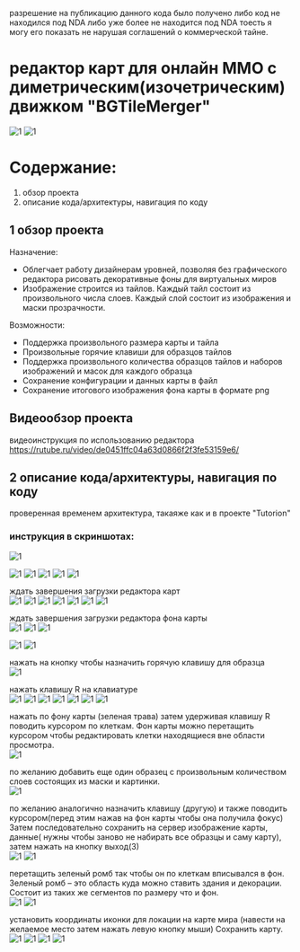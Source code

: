 
разрешение на публикацию данного кода было получено либо код не находился под NDA либо уже более не находится под NDA тоесть я могу его показать не нарушая соглашений о коммерческой тайне.

# редактор карт для онлайн ММО с диметрическим(изочетрическим) движком "BGTileMerger"

![1](https://github.com/s2023alek/website-your-business-helper/blob/cc9dbe4d8a2de313ff59d96e629c4ffbc0d686a4/README/appdesc.PNG)
![1](https://github.com/s2023alek/website-your-business-helper/blob/cc9dbe4d8a2de313ff59d96e629c4ffbc0d686a4/README/t.JPG)

# Содержание:
1. обзор проекта
2. описание кода/архитектуры, навигация по коду

## 1 обзор проекта

Назначение:  
- Облегчает работу дизайнерам уровней, позволяя без графического редактора рисовать декоративные фоны для виртуальных миров
- Изображение строится из тайлов. Каждый тайл состоит из произвольного числа слоев. Каждый слой состоит из изображения и маски прозрачности.

Возможности:  
- Поддержка произвольного размера карты и тайла
- Произвольные горячие клавиши для образцов тайлов
- Поддержка произвольного количества образцов тайлов и наборов изображений и масок для каждого образца
- Сохранение конфигурации и данных карты в файл
- Сохранение итогового изображения фона карты в формате png

## Видеообзор проекта

видеоинструкция по использованию редактора 
https://rutube.ru/video/de0451ffc04a63d0866f2f3fe53159e6/

## 2 описание кода/архитектуры, навигация по коду

проверенная временем архитектура, такаяже как и в проекте "Tutorion"

### инструкция в скриншотах:

![1](https://github.com/s2023alek/website-your-business-helper/blob/cc9dbe4d8a2de313ff59d96e629c4ffbc0d686a4/README/uidesc.PNG)

![1](https://github.com/s2023alek/website-your-business-helper/blob/cc9dbe4d8a2de313ff59d96e629c4ffbc0d686a4/README/a1.PNG)
![1](https://github.com/s2023alek/website-your-business-helper/blob/cc9dbe4d8a2de313ff59d96e629c4ffbc0d686a4/README/a2.PNG)
![1](https://github.com/s2023alek/website-your-business-helper/blob/cc9dbe4d8a2de313ff59d96e629c4ffbc0d686a4/README/a3.PNG)
![1](https://github.com/s2023alek/website-your-business-helper/blob/cc9dbe4d8a2de313ff59d96e629c4ffbc0d686a4/README/a4.PNG)
![1](https://github.com/s2023alek/website-your-business-helper/blob/cc9dbe4d8a2de313ff59d96e629c4ffbc0d686a4/README/a5.PNG)



ждать завершения загрузки редактора карт  
![1](https://github.com/s2023alek/website-your-business-helper/blob/cc9dbe4d8a2de313ff59d96e629c4ffbc0d686a4/README/0.JPG)
![1](https://github.com/s2023alek/website-your-business-helper/blob/cc9dbe4d8a2de313ff59d96e629c4ffbc0d686a4/README/1.JPG)
![1](https://github.com/s2023alek/website-your-business-helper/blob/cc9dbe4d8a2de313ff59d96e629c4ffbc0d686a4/README/2.JPG)
![1](https://github.com/s2023alek/website-your-business-helper/blob/cc9dbe4d8a2de313ff59d96e629c4ffbc0d686a4/README/3.JPG)
![1](https://github.com/s2023alek/website-your-business-helper/blob/cc9dbe4d8a2de313ff59d96e629c4ffbc0d686a4/README/4.JPG)
![1](https://github.com/s2023alek/website-your-business-helper/blob/cc9dbe4d8a2de313ff59d96e629c4ffbc0d686a4/README/5.JPG)
![1](https://github.com/s2023alek/website-your-business-helper/blob/cc9dbe4d8a2de313ff59d96e629c4ffbc0d686a4/README/6.JPG)

ждать завершения загрузки редактора фона карты  
![1](https://github.com/s2023alek/website-your-business-helper/blob/cc9dbe4d8a2de313ff59d96e629c4ffbc0d686a4/README/7.JPG)
![1](https://github.com/s2023alek/website-your-business-helper/blob/cc9dbe4d8a2de313ff59d96e629c4ffbc0d686a4/README/8.JPG)
![1](https://github.com/s2023alek/website-your-business-helper/blob/cc9dbe4d8a2de313ff59d96e629c4ffbc0d686a4/README/9.JPG)

![1](https://github.com/s2023alek/website-your-business-helper/blob/cc9dbe4d8a2de313ff59d96e629c4ffbc0d686a4/README/10.JPG)
![1](https://github.com/s2023alek/website-your-business-helper/blob/cc9dbe4d8a2de313ff59d96e629c4ffbc0d686a4/README/11.JPG)

нажать на кнопку чтобы назначить горячую клавишу для образца  
![1](https://github.com/s2023alek/website-your-business-helper/blob/cc9dbe4d8a2de313ff59d96e629c4ffbc0d686a4/README/12.JPG)

нажать клавишу R  на клавиатуре  
![1](https://github.com/s2023alek/website-your-business-helper/blob/cc9dbe4d8a2de313ff59d96e629c4ffbc0d686a4/README/13.JPG)
![1](https://github.com/s2023alek/website-your-business-helper/blob/cc9dbe4d8a2de313ff59d96e629c4ffbc0d686a4/README/14.JPG)
![1](https://github.com/s2023alek/website-your-business-helper/blob/cc9dbe4d8a2de313ff59d96e629c4ffbc0d686a4/README/15.JPG)
![1](https://github.com/s2023alek/website-your-business-helper/blob/cc9dbe4d8a2de313ff59d96e629c4ffbc0d686a4/README/16.JPG)
![1](https://github.com/s2023alek/website-your-business-helper/blob/cc9dbe4d8a2de313ff59d96e629c4ffbc0d686a4/README/17.JPG)
![1](https://github.com/s2023alek/website-your-business-helper/blob/cc9dbe4d8a2de313ff59d96e629c4ffbc0d686a4/README/18.JPG)
![1](https://github.com/s2023alek/website-your-business-helper/blob/cc9dbe4d8a2de313ff59d96e629c4ffbc0d686a4/README/19.JPG)

нажать по фону карты (зеленая трава) затем удерживая клавишу R поводить курсором по клеткам.
Фон карты можно перетащить курсором чтобы редактировать клетки находящиеся вне области просмотра.  
![1](https://github.com/s2023alek/website-your-business-helper/blob/cc9dbe4d8a2de313ff59d96e629c4ffbc0d686a4/README/20.JPG)

по желанию добавить еще один образец с произвольным количеством слоев состоящих из маски и картинки.  
![1](https://github.com/s2023alek/website-your-business-helper/blob/cc9dbe4d8a2de313ff59d96e629c4ffbc0d686a4/README/21.JPG)

по желанию аналогично назначить клавишу (другую) и также поводить курсором(перед этим нажав на фон карты чтобы она получила фокус)
Затем последовательно сохранить на сервер изображение карты, данные( нужны чтобы заново не набирать все образцы и саму карту), затем нажать на кнопку выход(3)  
![1](https://github.com/s2023alek/website-your-business-helper/blob/cc9dbe4d8a2de313ff59d96e629c4ffbc0d686a4/README/22.JPG)
![1](https://github.com/s2023alek/website-your-business-helper/blob/cc9dbe4d8a2de313ff59d96e629c4ffbc0d686a4/README/23.JPG)

перетащить зеленый ромб так чтобы он по клеткам вписывался в фон. Зеленый ромб – это область куда можно ставить здания и декорации. Состоит из таких же сегментов по размеру что и фон.  
![1](https://github.com/s2023alek/website-your-business-helper/blob/cc9dbe4d8a2de313ff59d96e629c4ffbc0d686a4/README/24.JPG)
![1](https://github.com/s2023alek/website-your-business-helper/blob/cc9dbe4d8a2de313ff59d96e629c4ffbc0d686a4/README/25.JPG)

установить координаты иконки для локации на карте мира (навести на желаемое место затем нажать левую кнопку мыши)
Сохранить карту.  
![1](https://github.com/s2023alek/website-your-business-helper/blob/cc9dbe4d8a2de313ff59d96e629c4ffbc0d686a4/README/26.JPG)
![1](https://github.com/s2023alek/website-your-business-helper/blob/cc9dbe4d8a2de313ff59d96e629c4ffbc0d686a4/README/27.JPG)
![1](https://github.com/s2023alek/website-your-business-helper/blob/cc9dbe4d8a2de313ff59d96e629c4ffbc0d686a4/README/28.JPG)
![1](https://github.com/s2023alek/website-your-business-helper/blob/cc9dbe4d8a2de313ff59d96e629c4ffbc0d686a4/README/29.JPG)

